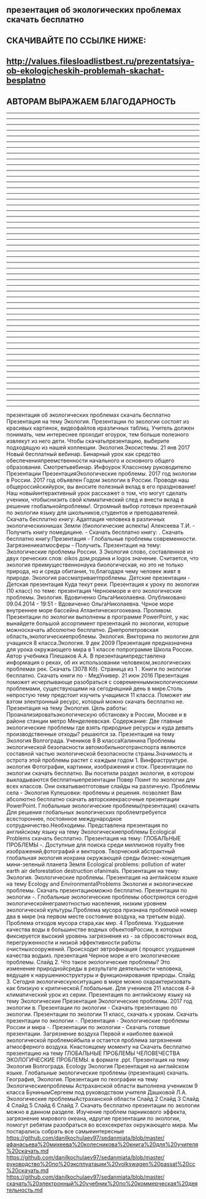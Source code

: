 презентация об экологических проблемах скачать бесплатно
--------------------------------------------------
СКАЧИВАЙТЕ ПО ССЫЛКЕ НИЖЕ:
--------------------------------------------------
http://values.filesloadlistbest.ru/prezentatsiya-ob-ekologicheskih-problemah-skachat-besplatno
--------------------------------------------------
АВТОРАМ ВЫРАЖАЕМ БЛАГОДАРНОСТЬ
--------------------------------------------------
--------------------------------------------------
--------------------------------------------------
--------------------------------------------------
--------------------------------------------------
--------------------------------------------------
--------------------------------------------------
--------------------------------------------------
--------------------------------------------------
--------------------------------------------------
--------------------------------------------------
--------------------------------------------------
--------------------------------------------------
--------------------------------------------------
--------------------------------------------------
--------------------------------------------------
--------------------------------------------------
--------------------------------------------------
--------------------------------------------------
--------------------------------------------------
--------------------------------------------------
--------------------------------------------------
--------------------------------------------------
--------------------------------------------------
--------------------------------------------------
--------------------------------------------------
--------------------------------------------------
--------------------------------------------------
--------------------------------------------------
--------------------------------------------------
--------------------------------------------------
--------------------------------------------------
--------------------------------------------------
--------------------------------------------------
--------------------------------------------------
--------------------------------------------------
--------------------------------------------------
--------------------------------------------------
--------------------------------------------------
--------------------------------------------------
--------------------------------------------------
--------------------------------------------------
--------------------------------------------------
--------------------------------------------------
--------------------------------------------------
--------------------------------------------------
--------------------------------------------------
--------------------------------------------------
--------------------------------------------------
--------------------------------------------------
--------------------------------------------------
--------------------------------------------------
--------------------------------------------------
презентация об экологических проблемах скачать бесплатно Презентация на тему Экология. Презентации по экологии состоят из красивых картинок, видеофайлов иразличных таблиц. Учитель должен понимать, чем интереснее проходит егоурок, тем больше полезного извлекут из него дети. Чтобы скачатьпрезентацию, выберите подходящую из нашей коллекции. Экология.Экосистемы. 21 янв 2017  Новый бесплатный вебинар. Бинарный урок как средство обеспеченияпреемственности начального и основного общего образования. Смотретьвебинар. Инфоурок  Классному руководителю  Презентации  ПрезентацияЭкологические проблемы. 2017 год экологии в России. 2017 год объявлен Годом экологии в России. Проводя наш общероссийскийурок, вы вносите полезный вклад в его празднование! Наш новыйинтерактивный урок расскажет о том, что могут сделать ученики, чтобыснизить свой климатический след и внести вклад в решение глобальнойпроблемы!. Огромный выбор готовых презентаций по экологии языку для школьников,студентов и преподавателей. Скачать бесплатно книгу: Адаптация человека в различных экологическихнишах Земли (биологические аспекты) Алексеева Т.И. - Получить книгу помедицине. - Скачать бесплатно книгу: . Скачать бесплатно книгу:Презентация - Глобальные проблемы современности. Загрязнениеатмосферы - Получить. Презентация на тему: Экологические проблемы России. 3 Экология  слово, составленное из двух греческих слов: oikos  дом,родина и logos  значение. Считается, что экология преимущественнонаука биологическая, но это не только природа, но и среда обитания, то,благодаря чему человек живт в природе. Экология рассматриваетпроблемы. Детские презентации - Детская презентация Куда текут реки. Презентация к уроку по экологии (10 класс) по теме: презентация Черноеморе и его экологические проблемы. Экология. Вдовиченко ОльгаНиколаевна. Опубликовано 09.04.2014 - 19:51 - Вдовиченко ОльгаНиколаевна. Чрное море внутреннее море бассейна Атлантическогоокеана. Проливом. Презентации по экологии выполнены в программе PowerPoint, у нас вынайдете большой ассортимент презентаций по экологии, которые можноскачать абсолютно бесплатно.  Днепропетровская область,экологическиепроблемы. Экология. Викторина по экологии для учащихся 8 класса.Экология.
9 дек 2009  Презентация предназначена для урока окружающего мира в 1 классе попрограмме Школа России. Автор учебника  Плешаков А.А. В презентациипредставлена информация о реках, об их использовании человеком,экологических проблемах рек. Скачать (3078 Кб).  Страница из 1 . Книги по экологии бесплатно. Скачать книги по  - МедУнивер. 21 июн 2016  Презентация поможет исчерпывающе разобраться с современнымиэкологическими проблемами, существующими на сегодняшний день в мире.Столь непростую тему предстоит изучить учащимся 11 класса. Поможет им вэтом электронный ресурс, который можно скачать бесплатно не. Презентация на тему Экология. Цель работы: Проанализироватьэкологическую обстановку в России, Москве и в районе станции метро Менделеевская. Содержание:  Две главные экологические проблемы где взять природные ресурсы и куда девать производственные отходы? решаются за. Презентация на тему Экология Волгограда. Учеников 8 В классаКалинина  Проблемы экологической безопасности автомобильноготранспорта являются составной частью экологической безопасности страны.Значимость и острота этой проблемы растет с каждым годом 1. Винфраструктуре. экология Фотографии, картинки, изображения и сток. Презентации по экологии скачать бесплатно. Вы посетили раздел экология, в котором выкладываются бесплатныепрезентации Повер Поинт по экологии для всех классов. Они охватываютготовые слайды на различную. Проблемы села - Экология Кулешовки: проблемы и решения. позволяет Вам абсолютно бесплатно скачать авторскиекрасочные презентации PowerPoint.  Глобальные экологические проблемы(презентация) скачать  Для решения глобальных экологических проблемтребуется всестороннее, постоянное международное сотрудничество.Необходимы. Представлена презентация по английскому языку на тему Экологическиепроблемы Ecological Problems скачать бесплатно.
Презентация на тему: ГЛОБАЛЬНЫЕ ПРОБЛЕМЫ  -. Доступные для поиска среди миллионов royalty free изображений,фотографий и векторов.  Творческий абстрактный глобальная экология иохрана окружающей среды бизнес-концепция мини-зеленый планета Земля Ecological problems: pollution of water earth air deforestation destruction ofanimals. Презентация на тему: Экология. Экологические проблемы. Презентация на английском языке на тему Ecology and EnvironmentalProblems  Экология и экологические проблемы. Скачать презентациюможно бесплатно. Презентации по экологии -. Глобальные экологические проблемы обостряются сегодня экологическойнеграмотностью населения, низким уровнем экологической культуры.Проблема мусора признана проблемой номер два в мире (на первом месте состояние воздуха, на третьем  вода). Проблема отходов мусора стара,как мир. 4 Проблема. Ухудшение качества воды в большинстве водных объектовРоссии, в которых фиксируется высокий уровень загрязнения из - за сбросовсточных вод, перегруженности и низкой эффективности работы очистныхсооружений. Происходит эвтрофикация ( процесс ухудшения качества водыиз. презентация Черное море и его экологические проблемы. Слайд 2. Что такое экологические проблемы? Это изменение природнойсреды в результате деятельности человека, ведущее к нарушениюструктуры и функционирования природы. Слайд 3. Сегодня экологическуюситуацию в мире можно охарактеризовать как близкую к критической.Глобальные. Для учеников 211 классов 4-й климатический урок из серии. Презентация по английскому языку на тему Экологические
Презентация Экологические проблемы. 2017 год экологии в. Презентации по экологии - Скачать презентацию по экологии. Презентации по экологии 11 класс, скачать к урокам. Скачать презентации по экологии -. Презентация - Экологические проблемы России и мира -. Презентации по экологии - Скачать готовые презентации. Загрязнение воздуха Первой и наиболее важной экологической проблемойбыла и остается проблема загрязнения атмосферного воздуха. Кнастоящему моменту на  Скачать бесплатно презентацию на тему ГЛОБАЛЬНЫЕ ПРОБЛЕМЫ ЧЕЛОВЕЧЕСТВА ЭКОЛОГИЧЕСКИЕ ПРОБЛЕМЫ. в формате .ppt. Презентация на тему Экология Волгограда. Ecology  Экология  Презентация на английском языке. Глобальные экологические проблемы (презентация) скачать. География, Экология. Презентация по географии на тему Экологическиепроблемы Астраханской области выполнена учеником 9 класса БунинымСергеем под руководством учителя Дашковой Л.А. Экологические проблемыАстраханской области Слайд 2 Слайд 3 Слайд 4 Слайд 5 Слайд 6 Слайд 7.
Скачать бесплатно презентации по экологии можно в данном разделе. Изучение проблем парникового эффекта, загрязнение мирового океана, идругие презентации по экологии, помогут ребятам разобраться во всехсекретах окружающего мира. Мы постарались собрать все самыеинтересные
https://github.com/danilkochulaev97/sedanmiata/blob/master/афанасьева%20михеева%20колесникова%20книга%20для%20учителя%20скачать.md
https://github.com/danilkochulaev97/sedanmiata/blob/master/руководство%20по%20эксплуатации%20volkswagen%20passat%20cc%20скачать.md
https://github.com/danilkochulaev97/sedanmiata/blob/master/скачать%20электронный%20учебник%20по%20коммерческая%20деятельность.md